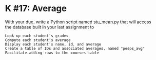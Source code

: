 # K #17: Average
With your duo, write a Python script named stu_mean.py that will access the database built in your last assignment to

    Look up each student’s grades
    Compute each student’s average
    Display each student’s name, id, and average
    Create a table of IDs and associated averages, named "peeps_avg"
    Facilitate adding rows to the courses table


